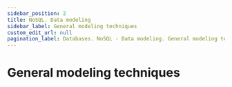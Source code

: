 ```yaml
---
sidebar_position: 2
title: NoSQL. Data modeling
sidebar_label: General modeling techniques
custom_edit_url: null
pagination_label: Databases. NoSQL - Data modeling. General modeling techniques
---
```


# General modeling techniques

